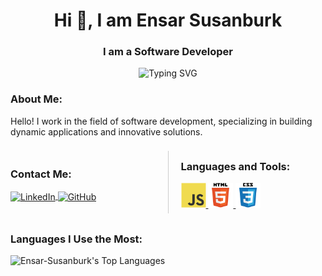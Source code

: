


<h1 align="center">Hi 👋, I am Ensar Susanburk</h1>
<h3 align="center">I am a Software Developer</h3>

<p align="center">
  <img src="https://readme-typing-svg.herokuapp.com?color=%2336BCF7&lines=I+am+a+Software+Developer" alt="Typing SVG" />
</p>

<h3 align="left">About Me:</h3>
<p align="left">
 Hello! I work in the field of software development, specializing in building dynamic applications and innovative solutions.
</p>

<div style="display: flex; justify-content: space-between; align-items: center;">
  <!-- Contact Me Section -->
  <div style="flex: 1;">
    <h3 align="left">Contact Me:</h3>
    <p align="left">
      <a href="https://www.linkedin.com/in/ensar-susanburk-59626b29a/" target="_blank">
        <img align="center" src="https://raw.githubusercontent.com/rahuldkjain/github-profile-readme-generator/master/src/images/icons/Social/linked-in-alt.svg" alt="LinkedIn" height="30" width="40" />
      </a>
      <a href="https://github.com/Ensar-Susanburk" target="_blank">
        <img align="center" src="https://raw.githubusercontent.com/rahuldkjain/github-profile-readme-generator/master/src/images/icons/Social/github.svg" alt="GitHub" height="30" width="40" />
      </a>
    </p>
  </div>

  <!-- Vertical Line -->
  <div style="width: 1px; background-color: #ccc; height: 100px; margin: 0 20px;"></div>

  <!-- Languages and Tools Section -->
  <div style="flex: 1;">
    <h3 align="left">Languages and Tools:</h3>
    <p align="left">
      <a href="https://developer.mozilla.org/en-US/docs/Web/JavaScript" target="_blank" rel="noreferrer">
        <img src="https://raw.githubusercontent.com/devicons/devicon/master/icons/javascript/javascript-original.svg" alt="JavaScript" width="40" height="40"/>
      </a>
      <a href="https://developer.mozilla.org/en-US/docs/Web/HTML" target="_blank" rel="noreferrer">
        <img src="https://raw.githubusercontent.com/devicons/devicon/master/icons/html5/html5-original-wordmark.svg" alt="HTML" width="40" height="40"/>
      </a>
      <a href="https://developer.mozilla.org/en-US/docs/Web/CSS" target="_blank" rel="noreferrer">
        <img src="https://raw.githubusercontent.com/devicons/devicon/master/icons/css3/css3-original-wordmark.svg" alt="CSS" width="40" height="40"/>
      </a>
    </p>
  </div>
</div>

<h3 align="left">Languages I Use the Most:</h3>
<p align="left">
  <!-- Replace 'your-username' with your actual Vercel username if using a custom instance -->
  <img src="https://your-username.vercel.app/api/top-langs/?username=Ensar-Susanburk&layout=compact&langs_count=8&theme=tokyonight&cache_seconds=86400" alt="Ensar-Susanburk's Top Languages"/>
</p>


